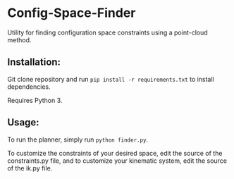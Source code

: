# Config-Space-Finder
Utility for finding configuration space constraints using a point-cloud method.

## Installation:
Git clone repository and run `pip install -r requirements.txt` to install dependencies.

Requires Python 3.

## Usage:
To run the planner, simply run `python finder.py`.

To customize the constraints of your desired space, edit the source of the constraints.py file, and to customize your kinematic system, edit the source of the ik.py file.